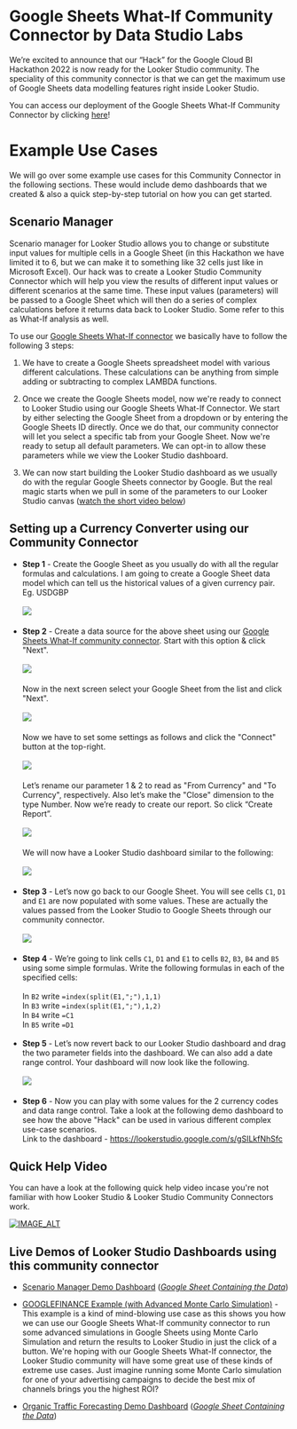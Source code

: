# Google Sheets What-If Community Connector by Data Studio Labs

We’re excited to announce that our “Hack” for the Google Cloud BI Hackathon 2022 is now ready for the Looker Studio community. The speciality of this community connector is that we can get the maximum use of Google Sheets data modelling features right inside Looker Studio.

You can access our deployment of the Google Sheets What-If Community Connector by clicking [here](https://lookerstudio.google.com/datasources/create?connectorId=AKfycbyVL6ToIjUGJBE7xP6aF7TlEjicyXJympF_8QVrS4M)!

# Example Use Cases

We will go over some example use cases for this Community Connector in the following sections. These would include demo dashboards that we created & also a quick step-by-step tutorial on how you can get started.

## Scenario Manager
Scenario manager for Looker Studio allows you to change or substitute input values for multiple cells in a Google Sheet (in this Hackathon we have limited it to 6, but we can make it to something like 32 cells just like in Microsoft Excel). Our hack was to create a Looker Studio Community Connector which will help you view the results of different input values or different scenarios at the same time. These input values (parameters) will be passed to a Google Sheet which will then do a series of complex calculations before it returns data back to Looker Studio. Some refer to this as What-If analysis as well.

To use our [Google Sheets What-If connector](https://lookerstudio.google.com/datasources/create?connectorId=AKfycbyVL6ToIjUGJBE7xP6aF7TlEjicyXJympF_8QVrS4M) we basically have to follow the following 3 steps:

1. We have to create a Google Sheets spreadsheet model with various different calculations. These calculations can be anything from simple adding or subtracting to complex LAMBDA functions.

2. Once we create the Google Sheets model, now we're ready to connect to Looker Studio using our Google Sheets What-If Connector. We start by either selecting the Google Sheet from a dropdown or by entering the Google Sheets ID directly. Once we do that, our community connector will let you select a specific tab from your Google Sheet. Now we're ready to setup all default parameters. We can opt-in to allow these parameters while we view the Looker Studio dashboard.

3. We can now start building the Looker Studio dashboard as we usually do with the regular Google Sheets connector by Google. But the real magic starts when we pull in some of the parameters to our Looker Studio canvas ([watch the short video below](https://youtu.be/ARMQLh0tyA4))

## Setting up a Currency Converter using our Community Connector

 - **Step 1** - Create the Google Sheet as you usually do with all the regular formulas and calculations. I am going to create a Google Sheet data model which can tell us the historical values of a given currency pair. Eg. USDGBP <br><br>
 **![](https://lh4.googleusercontent.com/encNfxD_oHlie1lRfbPk-h04gBy9QOCJ0-y5nnHmpRJOnZzFnoHmgC3cjJ3dsuzOescrTT28KD94SbIY11S4ZmdVktGZc4zd5v1VNk-IOEfbCgg6pi1au9erbEbFFGIjGZhmo1_fgUdCm47nTm-VPFIpyfz7KubIqtL93VCYjLVD0GxpuCksU0cH2s-v0w)** <br><br>
 - **Step 2** - Create a data source for the above sheet using our [Google Sheets What-If community connector](https://lookerstudio.google.com/datasources/create?connectorId=AKfycbyEmVrF3d8UOh4dkFvsjVjnPvjvqxz0ugeyr1e0XzI4). 
Start with this option & click "Next". <br><br>
**![](https://lh4.googleusercontent.com/STpz_V3TzLnMpw-l4UZL76JIP0jeHvZoaFc6JOfFc6YuuDQXuFH1UxAFNYfgnoZsybPHDfahucBAYAyoaZiKhV2jVufT9wgoL6vgVcANqEQSfAlXYfXbDU2QtKJdnbsOMtGFqhw4ggcM-oNI1jeXtKsty8ljEPYcgNi64fu4dOa5RbrgmBNCNHGVTy3gSA)** <br><br>
Now in the next screen select your Google Sheet from the list and click "Next". <br><br>
**![](https://lh4.googleusercontent.com/tsgBpNaz-q-RJeZEqGs7Lz0IEu7foTkKXL4XkgoaaEohzpJQlsIYaYzdnDr6OHpmRhlzapT97B0Ul9IzyuReS-xJDKrgPiffkxKiOYyLibr6zpjDjVryRGk3LqyK4VOyjjg-FBj0aYcMwEPxlXeyC1qzXD92snp3c50HPIH-4t9om9Hahb7fhFepmtrFLw)**<br><br>
Now we have to set some settings as follows and click the "Connect" button at the top-right.<br><br>
**![](https://lh6.googleusercontent.com/mzPiJtTRJPJAZIfLV7JUCvHt92GFN4x29WMtj89dbEPL7eB00jfsIAmdyPowofVDSWq3u6jftJr0_kfRyX33l62QoYyKITZvrZSB-66xB57d2fJl8sT5f9rEZTYgfG8hAu3ix7qGr47ijaG_Z22WuVTwBIBgoIGvr2ELOqBb2OIhgcajyB8-dLic7q9xBQ)**<br><br>
Let’s rename our parameter 1 & 2 to read as "From Currency" and "To Currency", respectively. Also let’s make the "Close" dimension to the type Number. Now we’re ready to create our report. So click “Create Report”. <br>
**<br>![](https://lh4.googleusercontent.com/hLvkLhr7DUSOmSQ4yG6UdvkTtXAF6UW_UN9JCIEww90Pl8DVxJxxyHaIBwaSA3fEE-FBJW1-4wq-LjfZxJfMgm67-IImTwQtXCB220M0k6xqD3FdmqbzT3lOJbIwNrZrmeRku4OKl2cwQGIBa2k4F6yrCgmnMOg5eEmkw3LjPhjf2T8eR7vOUnYgw7gBMQ)**<br><br>
We will now have a Looker Studio dashboard similar to the following: <br><br>
**![](https://lh3.googleusercontent.com/NZojkHGU0JS1ndwDDtwWHy0AJYC6Xwy76fSRzFABHBzSDKioBKbSetVwrCHURLbZoysDd64N1TgvWc1qX97L3eSmqiBh24ObFzo9QSINtmVKHu68zaJ_BH-rHx24mktOHreDrT8qQH3Q3vFyRpdZIVcFG_iLJQDnc_v3RpKtn4PUlUNBWqchMJon84zL2Q)** <br><br>
- **Step 3** - Let’s now go back to our Google Sheet. You will see cells ```C1```, ```D1``` and ```E1``` are now populated with some values. These are actually the values passed from the Looker Studio to Google Sheets through our community connector. <br>
**<br>![](https://lh6.googleusercontent.com/FItbMPX0V_ULCghCMs4cHRuv_2TMCpnVzHBTP97egX8vQX8Xect8ZwEMm_Ifxr7y8vbYnTHEbX1EDdjlBlLvTfvrGCxf9npeDOAMKccHzirAI0pnLaChkY4RDD7TrMleMXWJVW23tze1ju9h8vh62c8cK0ePimD5bh1PzA7vEFlxZXZ4qLpUd-Mpt_HVTg)** <br><br>
- **Step 4** - We’re going to link cells ```C1```, ```D1``` and ```E1``` to cells ```B2```, ```B3```, ```B4``` and ```B5``` using some simple formulas.
Write the following formulas in each of the specified cells:<br><br>
In ```B2``` write
```=index(split(E1,";"),1,1)```<br>
In ```B3``` write
```=index(split(E1,";"),1,2)```<br>
In ```B4``` write
```=C1```<br>
In ```B5``` write
```=D1```<br><br>
- **Step 5** - Let’s now revert back to our Looker Studio dashboard and drag the two parameter fields into the dashboard. We can also add a date range control. Your dashboard will now look like the following. <br>
**<br>![](https://lh6.googleusercontent.com/IFBX32bVqz7AwfeGN3lqn2kAJoSkEKvUIME3Igv-nfWeYGf8b7UCSD40gEX_XNPp5PeNYrTaaHHfD0Y7lMydIdKpnzh9EELmvDg1ZqUG31xY-51t0DlfU7FqE8SJtu_qOgZnqB7r6tv5H7XqJYz9CqAvAt62eMLDZpW9958lGf371CIc_bpyxf23GFWBOQ)**<br><br>
- **Step 6** - Now you can play with some values for the 2 currency codes and data range control.
Take a look at the following demo dashboard to see how the above "Hack" can be used in various different complex use-case scenarios.<br>
Link to the dashboard - https://lookerstudio.google.com/s/gSILkfNhSfc




## Quick Help Video
You can have a look at the following quick help video incase you're not familiar with how Looker Studio & Looker Studio Community Connectors work.

[![IMAGE_ALT](https://img.youtube.com/vi/ARMQLh0tyA4/maxresdefault.jpg)](https://youtu.be/ARMQLh0tyA4)

## Live Demos of  Looker Studio Dashboards using this community connector
- [Scenario Manager Demo Dashboard](https://lookerstudio.google.com/s/iPrdyrewLig) ([*Google Sheet Containing the Data*](https://docs.google.com/spreadsheets/d/1MBq3xxq5251VLIIx_b4Fzl2MzfJAhbp1kJ75ylb0D64/edit?usp=sharing))
- [GOOGLEFINANCE Example (with Advanced Monte Carlo Simulation)](https://lookerstudio.google.com/s/oJKobMxaqVs) - This example is a kind of mind-blowing use case as this shows you how we can use our Google Sheets What-If community connector to run some advanced simulations in Google Sheets using Monte Carlo Simulation and return the results to Looker Studio in just the click of a button. We're hoping with our Google Sheets What-If connector, the Looker Studio community will have some great use of these kinds of extreme use cases. Just imagine running some Monte Carlo simulation for one of your advertising campaigns to decide the best mix of channels brings you the highest ROI?

- [Organic Traffic Forecasting Demo Dashboard](https://lookerstudio.google.com/s/iH6EAmtok_8) ([*Google Sheet Containing the Data*](https://docs.google.com/spreadsheets/d/1qnYqxEZxNvmTesLIv-8PWTOVca495RwfGNneMM4lVbE/edit?usp=sharing))
